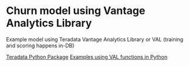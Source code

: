 # Churn model using Vantage Analytics Library

Example model using Teradata Vantage Analytics Library or VAL (training and scoring happens in-DB)

[Teradata Python Package](https://pypi.org/project/teradataml/)
[Examples using VAL functions in Python](https://github.com/Teradata/jupyterextensions/blob/34b8b6c39299308629e3427b2e2b823548d75f18/notebooks/VantageAnalyticLibrary/VAL-teradataml-Demo.ipynb)